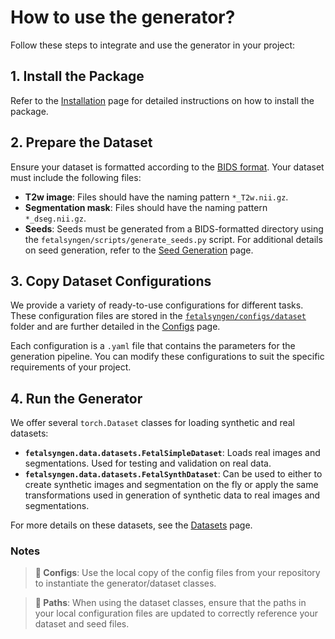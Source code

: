 # How to use the generator?

Follow these steps to integrate and use the generator in your project:

## 1. Install the Package
Refer to the [Installation](index.md#installation) page for detailed instructions on how to install the package.

## 2. Prepare the Dataset
Ensure your dataset is formatted according to the [BIDS format](https://bids.neuroimaging.io/). Your dataset must include the following files:

- **T2w image**: Files should have the naming pattern `*_T2w.nii.gz`.
- **Segmentation mask**: Files should have the naming pattern `*_dseg.nii.gz`.
- **Seeds**: Seeds must be generated from a BIDS-formatted directory using the `fetalsyngen/scripts/generate_seeds.py` script. For additional details on seed generation, refer to the [Seed Generation](seed_generation.md) page.

## 3. Copy Dataset Configurations

We provide a variety of ready-to-use configurations for different tasks. These configuration files are stored in the [`fetalsyngen/configs/dataset`](https://github.com/Medical-Image-Analysis-Laboratory/fetalsyngen/tree/dev/configs/dataset) folder and are further detailed in the [Configs](configs.md) page.

Each configuration is a `.yaml` file that contains the parameters for the generation pipeline. You can modify these configurations to suit the specific requirements of your project.

## 4. Run the Generator

We offer several `torch.Dataset` classes for loading synthetic and real datasets:

- **`fetalsyngen.data.datasets.FetalSimpleDataset`**: Loads real images and segmentations. Used for testing and validation on real data.
- **`fetalsyngen.data.datasets.FetalSynthDataset`**: Can be used to either to create synthetic images and segmentation on the fly or apply the same transformations used in generation of synthetic data to real images and segmentations.

For more details on these datasets, see the [Datasets](datasets.md) page.

### Notes
> **📝 Configs**: Use the local copy of the config files from your repository to instantiate the generator/dataset classes.

> **📝 Paths**: When using the dataset classes, ensure that the paths in your local configuration files are updated to correctly reference your dataset and seed files.

